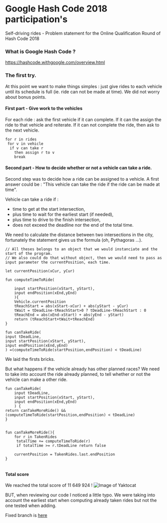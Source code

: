 # Google Hash Code 2018 participation's 
Self-driving rides - Problem statement for the Online Qualification Round of Hash Code 2018

### What is Google Hash Code ? 
https://hashcode.withgoogle.com/overview.html

### The first try.

At this point we want to make things simples : just give rides to each vehicle until its schedule is full (ie. ride can not be made at time).
We did not worry about bonus points.

#### First part - Give work to the vehicles

For each ride : ask the first vehicle if it can complete.
If it can the assign the ride to that vehicle and reiterate. 
If it can not complete the ride, then ask to the next vehicle.

```c_cpp
for r in rides
 for v in vehicle
  if v can take r 
    then assign r to v
    break
```

#### Second part - How to decide whether or not a vehicle can take a ride.

Second step was to decide how a ride can be assigned to a vehicle.
A first answer could be : "This vehicle can take the ride if the ride can be made at time". 

Vehicle can take a ride if : 
- time to get at the start intersection,
- plus time to wait for the earliest start (if needed), 
- plus time to drive to the finish intersection,
- does not exceed the deadline nor the end of the total time.

We need to calculate the distance between two intersections in the city, fortunately the statement gives us the formula (oh, Pythagoras ...).


```
// All theses belongs to an object that we would instanciate and the start of the program.
// We also could do that without object, then we would need to pass as input parameter the currentPosition, each time.

let currentPosition(xCur, yCur)

fun computeTimeToRide(
    
    input startPosition(xStart, yStart),
    input endPosition(xEnd,yEnd)
    ){
    Vehicle.currentPosition
    tReachStart = abs(xStart-xCur) + abs(yStart - yCur)
    tWait = tDeadLine-tReachStart>0 ? tDeadLine-tReachStart : 0
    tReachEnd = abs(xEnd-xStart) + abs(yEnd - yStart)
    return (tReachStart+tWait+tReachEnd)
}
```
```
fun canTakeRide(
input tDeadLine,
input startPosition(xStart, yStart),
input endPosition(xEnd,yEnd)
) =(computeTimeToRide(startPosition,endPosition) < tDeadLine)

```

We laid the firsts bricks. 

But what happens if the vehicle already has other planned races?
We need to take into account the ride already planned, to tell whether or not the vehicle can make a other ride.

```
fun canTakeRide(
    input tDeadLine,
    input startPosition(xStart, yStart),
    input endPosition(xEnd,yEnd)
    ) {
return canTakeMoreRide() && (computeTimeToRide(startPosition,endPosition) < tDeadLine)
}
```
```

fun canTakeMoreRide(){
    for r in TakenRides
     totalTime += computeTimeToRide(r)
     if totalTime >= r.tDeadLine return false
    
    currentPosition = TakenRides.last.endPosition
}


```

#### Total score 
We reached the total score of 11 649 924  !
![Image of Yaktocat](https://github.com/LDevi/GoogleHashCode2018/tree/first_attempt/res/score/score.png)

BUT, when reviewing our code I noticed a little typo.
We were taking into account the earliest start when computing already taken rides but not the one tested when adding.

Fixed branch is [here](https://github.com/LDevi/GoogleHashCode2018/tree/first_attempt_fixed)